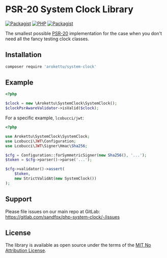 # PSR-20 System Clock Library

[![Packagist](https://img.shields.io/packagist/v/arokettu/system-clock.svg?style=flat-square)](https://packagist.org/packages/arokettu/system-clock)
[![PHP](https://img.shields.io/packagist/php-v/arokettu/system-clock.svg?style=flat-square)](https://packagist.org/packages/arokettu/system-clock)
[![Packagist](https://img.shields.io/github/license/arokettu/php-system-clock.svg?style=flat-square)](LICENSE.md)

The smallest possible [PSR-20](https://www.php-fig.org/psr/psr-20/) implementation for the case when you don't need
all the fancy testing clock classes.

## Installation

```bash
composer require 'arokettu/system-clock'
```

## Example

```php
<?php

$clock = new \Arokettu\SystemClock\SystemClock();
$clockPsrAwareValidator->isValid($clock);
```

For a specific example, `lcobucci/jwt`:

```php
<?php

use Arokettu\SystemClock\SystemClock;
use Lcobucci\JWT\Configuration;
use Lcobucci\JWT\Signer\Hmac\Sha256;

$cfg = Configuration::forSymmetricSigner(new Sha256(), '...');
$token = $cfg->parser()->parse('...');

$cfg->validator()->assert(
    $token,
    new StrictValidAt(new SystemClock())
);
```

## Support

Please file issues on our main repo at GitLab: <https://gitlab.com/sandfox/php-system-clock/-/issues>

## License

The library is available as open source under the terms of the [MIT No Attribution License](LICENSE.md).
